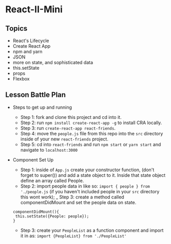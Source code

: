 # React-II-Mini

## Topics

* React's Lifecycle
* Create React App
* npm and yarn
* JSON
* more on state, and sophisticated data
* this.setState
* props
* Flexbox

## Lesson Battle Plan 

- Steps to get up and running
  - Step 1: fork and clone this project and cd into it.
  - Step 2: run `npm install create-react-app -g` to install CRA locally.
  - Step 3: run `create-react-app react-friends`.
  - Step 4: move the `people.js` file from this repo into the `src` directory inside of your new `react-friends` project.
  - Step 5: cd into `react-friends` and run `npm start` or `yarn start` and navigate to `localhost:3000`

- Component Set Up
  - Step 1: inside of `App.js` create your constructor function, (don't forget to super()) and add a state object to it. Inside that state object define an array called People.
  - Step 2: import people data in like so: `import { people } from './people.js` (if you haven't included people in your `src` directory this wont work);
  _ Step 3: create a method called componentDidMount and set the people data on state.
  ```
  componentDidMount(){ 
   this.setState({People: people});
  }
  ```
  - Step 3: create your `PeopleList` as a function component and import it in as: `import {PeopleList} from './PeopleList'`

